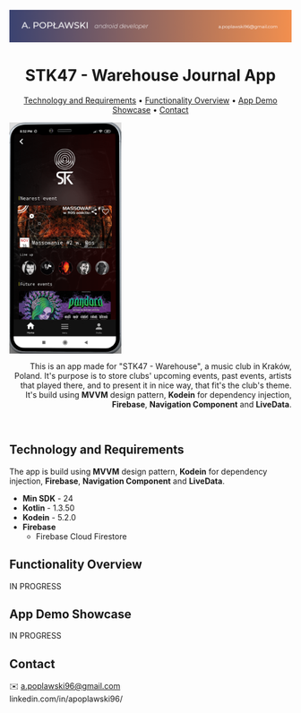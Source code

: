 <a href="https://github.com/apoplawski96/projects-summary/blob/master/assets/header.png"><img src="https://github.com/apoplawski96/projects-summary/blob/master/assets/header.png"></a>

<h1 align="center">STK47 - Warehouse Journal App</h4>

<p align="center">
  <a href="#technology-and-requirements">Technology and Requirements</a> •
  <a href="#functionality-overview">Functionality Overview</a> •
  <a href="#app-demo-showcase">App Demo Showcase</a> •
  <a href="#contact">Contact</a>
</p>

<a href="https://github.com/apoplawski96/projects-summary/blob/master/stk_app.png">
<img align="center" src="https://github.com/apoplawski96/projects-summary/blob/master/stk_app.png" width="200"/></a>

<p align="right">This is an app made for "STK47 - Warehouse", a music club in Kraków, Poland.
It's purpose is to store clubs' upcoming events, past events, artists that played there, and to present it in nice way,
that fit's the club's theme. It's build using <b>MVVM</b> design pattern, <b>Kodein</b> for dependency injection, <b>Firebase</b>, <b>Navigation Component</b> and <b>LiveData</b>.<p>
</br>

## Technology and Requirements

The app is build using <b>MVVM</b> design pattern, <b>Kodein</b> for dependency injection, <b>Firebase</b>, <b>Navigation Component</b> and <b>LiveData</b>.

* <b>Min SDK</b> - 24
* <b>Kotlin</b> - 1.3.50
* <b>Kodein</b> - 5.2.0
* <b>Firebase</b>
  - Firebase Cloud Firestore

## Functionality Overview

IN PROGRESS

  
## App Demo Showcase

IN PROGRESS
  
## Contact

✉️ a.poplawski96@gmail.com
<br>
linkedin.com/in/apoplawski96/

